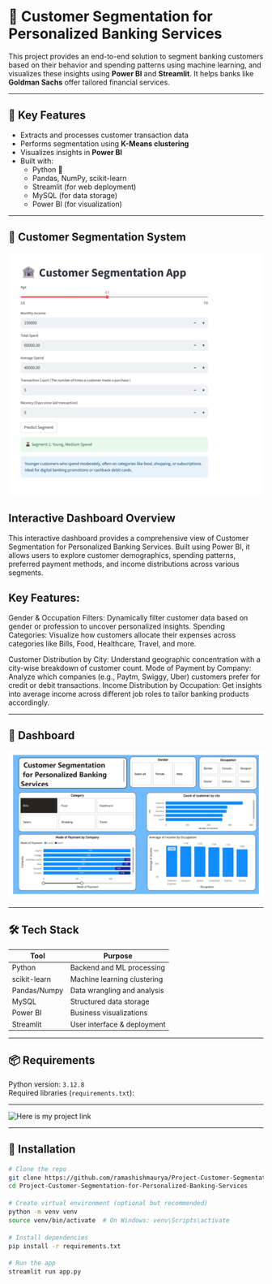 # 🧠 Customer Segmentation for Personalized Banking Services

This project provides an end-to-end solution to segment banking customers based on their behavior and spending patterns using machine learning, and visualizes these insights using **Power BI** and **Streamlit**. It helps banks like **Goldman Sachs** offer tailored financial services.


---

## 📌 Key Features

- Extracts and processes customer transaction data
- Performs segmentation using **K-Means clustering**
- Visualizes insights in **Power BI**
- Built with:
  - Python 🐍
  - Pandas, NumPy, scikit-learn
  - Streamlit (for web deployment)
  - MySQL (for data storage)
  - Power BI (for visualization)

---
## 📸 Customer Segmentation System 
![App Screenshot](https://github.com/ramashishmaurya/Project-Customer-Segmentation-for-Personalized-Banking-Services/blob/main/Streamlit_page-0002.png)

## Interactive Dashboard Overview
   This interactive dashboard provides a comprehensive view of Customer Segmentation for Personalized Banking Services. Built using Power BI, it allows users to explore customer demographics, spending patterns, preferred payment methods, and income distributions across various segments.
   
## Key Features:
 Gender & Occupation Filters: Dynamically filter customer data based on gender or profession to uncover personalized insights.
 Spending Categories: Visualize how customers allocate their expenses across categories like Bills, Food, Healthcare, Travel, and more.
 
 Customer Distribution by City:
 Understand geographic concentration with a city-wise breakdown of customer count.
 Mode of Payment by Company:
 Analyze which companies (e.g., Paytm, Swiggy, Uber) customers prefer for credit or debit transactions.
 Income Distribution by Occupation: Get insights into average income across different job roles to tailor banking products accordingly.
 
---
## 📸 Dashboard 
![App Screenshot](https://github.com/ramashishmaurya/Project-Customer-Segmentation-for-Personalized-Banking-Services/blob/main/powerbi_page-0001.jpg)

-----



## 🛠️ Tech Stack

| Tool        | Purpose                        |
|-------------|--------------------------------|
| Python      | Backend and ML processing      |
| scikit-learn| Machine learning clustering    |
| Pandas/Numpy| Data wrangling and analysis    |
| MySQL       | Structured data storage        |
| Power BI    | Business visualizations        |
| Streamlit   | User interface & deployment    |

---

## 📦 Requirements

Python version: `3.12.8`  
Required libraries (`requirements.txt`):



---

 ![Here is my project link](https://project-customer-segmentation-for-pj24.onrender.com)


---


## 🚀 Installation

```bash
# Clone the repo
git clone https://github.com/ramashishmaurya/Project-Customer-Segmentation-for-Personalized-Banking-Services.git
cd Project-Customer-Segmentation-for-Personalized-Banking-Services

# Create virtual environment (optional but recommended)
python -m venv venv
source venv/bin/activate  # On Windows: venv\Scripts\activate

# Install dependencies
pip install -r requirements.txt

# Run the app
streamlit run app.py

